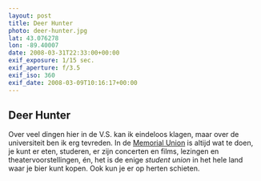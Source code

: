 ```yaml
---
layout: post
title: Deer Hunter
photo: deer-hunter.jpg
lat: 43.076278
lon: -89.40007
date: 2008-03-31T22:33:00+00:00
exif_exposure: 1/15 sec.
exif_aperture: f/3.5
exif_iso: 360
exif_date: 2008-03-09T10:16:17+00:00
---
```


## Deer Hunter

<p>Over veel dingen hier in de V.S. kan ik eindeloos klagen, maar over de universiteit ben ik erg tevreden. In de <a href="http://www.union.wisc.edu/">Memorial Union</a> is altijd wat te doen, je kunt er eten, studeren, er zijn concerten en films, lezingen en theatervoorstellingen, én, het is de enige <em>student union</em> in het hele land waar je bier kunt kopen. Ook kun je er op herten schieten.</p>

